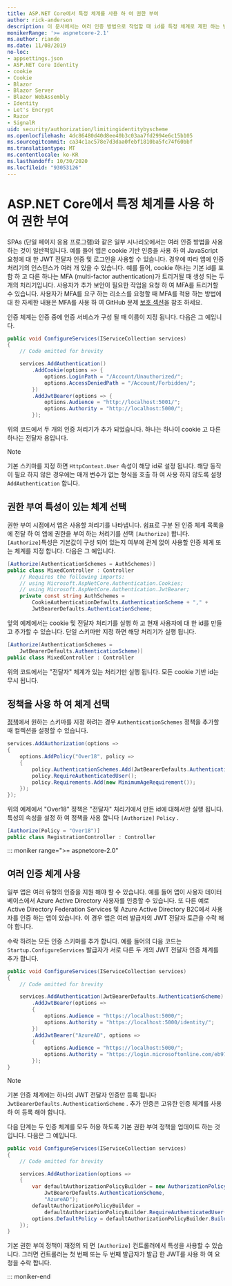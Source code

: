 ```yaml
---
title: ASP.NET Core에서 특정 체계를 사용 하 여 권한 부여
author: rick-anderson
description: 이 문서에서는 여러 인증 방법으로 작업할 때 id를 특정 체계로 제한 하는 방법을 설명 합니다.
monikerRange: '>= aspnetcore-2.1'
ms.author: riande
ms.date: 11/08/2019
no-loc:
- appsettings.json
- ASP.NET Core Identity
- cookie
- Cookie
- Blazor
- Blazor Server
- Blazor WebAssembly
- Identity
- Let's Encrypt
- Razor
- SignalR
uid: security/authorization/limitingidentitybyscheme
ms.openlocfilehash: 4dc86480d40d8ee40b3c03aa7fd2994e6c15b105
ms.sourcegitcommit: ca34c1ac578e7d3daa0febf1810ba5fc74f60bbf
ms.translationtype: MT
ms.contentlocale: ko-KR
ms.lasthandoff: 10/30/2020
ms.locfileid: "93053126"
---
```

# <a name="authorize-with-a-specific-scheme-in-aspnet-core"></a>ASP.NET Core에서 특정 체계를 사용 하 여 권한 부여

SPAs (단일 페이지 응용 프로그램)와 같은 일부 시나리오에서는 여러 인증 방법을 사용 하는 것이 일반적입니다. 예를 들어 앱은 cookie 기반 인증을 사용 하 여 JavaScript 요청에 대 한 JWT 전달자 인증 및 로그인을 사용할 수 있습니다. 경우에 따라 앱에 인증 처리기의 인스턴스가 여러 개 있을 수 있습니다. 예를 들어, cookie 하나는 기본 id를 포함 하 고 다른 하나는 MFA (multi-factor authentication)가 트리거될 때 생성 되는 두 개의 처리기입니다. 사용자가 추가 보안이 필요한 작업을 요청 하 여 MFA를 트리거할 수 있습니다. 사용자가 MFA를 요구 하는 리소스를 요청할 때 MFA를 적용 하는 방법에 대 한 자세한 내용은 MFA를 사용 하 여 GitHub 문제 [보호 섹션](https://github.com/dotnet/AspNetCore.Docs/issues/15791#issuecomment-580464195)을 참조 하세요.

인증 체계는 인증 중에 인증 서비스가 구성 될 때 이름이 지정 됩니다. 다음은 그 예입니다.

```csharp
public void ConfigureServices(IServiceCollection services)
{
    // Code omitted for brevity

    services.AddAuthentication()
        .AddCookie(options => {
            options.LoginPath = "/Account/Unauthorized/";
            options.AccessDeniedPath = "/Account/Forbidden/";
        })
        .AddJwtBearer(options => {
            options.Audience = "http://localhost:5001/";
            options.Authority = "http://localhost:5000/";
        });
```

위의 코드에서 두 개의 인증 처리기가 추가 되었습니다. 하나는 하나이 cookie 고 다른 하나는 전달자 용입니다.

>[!NOTE]
>기본 스키마를 지정 하면 `HttpContext.User` 속성이 해당 id로 설정 됩니다. 해당 동작이 필요 하지 않은 경우에는 매개 변수가 없는 형식을 호출 하 여 사용 하지 않도록 설정 `AddAuthentication` 합니다.

## <a name="selecting-the-scheme-with-the-authorize-attribute"></a>권한 부여 특성이 있는 체계 선택

권한 부여 시점에서 앱은 사용할 처리기를 나타냅니다. 쉼표로 구분 된 인증 체계 목록을에 전달 하 여 앱에 권한을 부여 하는 처리기를 선택 `[Authorize]` 합니다. `[Authorize]`특성은 기본값이 구성 되어 있는지 여부에 관계 없이 사용할 인증 체계 또는 체계를 지정 합니다. 다음은 그 예입니다.

```csharp
[Authorize(AuthenticationSchemes = AuthSchemes)]
public class MixedController : Controller
    // Requires the following imports:
    // using Microsoft.AspNetCore.Authentication.Cookies;
    // using Microsoft.AspNetCore.Authentication.JwtBearer;
    private const string AuthSchemes =
        CookieAuthenticationDefaults.AuthenticationScheme + "," +
        JwtBearerDefaults.AuthenticationScheme;
```

앞의 예제에서는 cookie 및 전달자 처리기를 실행 하 고 현재 사용자에 대 한 id를 만들고 추가할 수 있습니다. 단일 스키마만 지정 하면 해당 처리기가 실행 됩니다.

```csharp
[Authorize(AuthenticationSchemes = 
    JwtBearerDefaults.AuthenticationScheme)]
public class MixedController : Controller
```

위의 코드에서는 "전달자" 체계가 있는 처리기만 실행 됩니다. 모든 cookie 기반 id는 무시 됩니다.

## <a name="selecting-the-scheme-with-policies"></a>정책을 사용 하 여 체계 선택

[정책](xref:security/authorization/policies)에서 원하는 스키마를 지정 하려는 경우 `AuthenticationSchemes` 정책을 추가할 때 컬렉션을 설정할 수 있습니다.

```csharp
services.AddAuthorization(options =>
{
    options.AddPolicy("Over18", policy =>
    {
        policy.AuthenticationSchemes.Add(JwtBearerDefaults.AuthenticationScheme);
        policy.RequireAuthenticatedUser();
        policy.Requirements.Add(new MinimumAgeRequirement());
    });
});
```

위의 예제에서 "Over18" 정책은 "전달자" 처리기에서 만든 id에 대해서만 실행 됩니다. 특성의 속성을 설정 하 여 정책을 사용 합니다 `[Authorize]` `Policy` .

```csharp
[Authorize(Policy = "Over18")]
public class RegistrationController : Controller
```

::: moniker range=">= aspnetcore-2.0"

## <a name="use-multiple-authentication-schemes"></a>여러 인증 체계 사용

일부 앱은 여러 유형의 인증을 지원 해야 할 수 있습니다. 예를 들어 앱이 사용자 데이터베이스에서 Azure Active Directory 사용자를 인증할 수 있습니다. 또 다른 예로 Active Directory Federation Services 및 Azure Active Directory B2C에서 사용자를 인증 하는 앱이 있습니다. 이 경우 앱은 여러 발급자의 JWT 전달자 토큰을 수락 해야 합니다.

수락 하려는 모든 인증 스키마를 추가 합니다. 예를 들어의 다음 코드는 `Startup.ConfigureServices` 발급자가 서로 다른 두 개의 JWT 전달자 인증 체계를 추가 합니다.

```csharp
public void ConfigureServices(IServiceCollection services)
{
    // Code omitted for brevity

    services.AddAuthentication(JwtBearerDefaults.AuthenticationScheme)
        .AddJwtBearer(options =>
        {
            options.Audience = "https://localhost:5000/";
            options.Authority = "https://localhost:5000/identity/";
        })
        .AddJwtBearer("AzureAD", options =>
        {
            options.Audience = "https://localhost:5000/";
            options.Authority = "https://login.microsoftonline.com/eb971100-6f99-4bdc-8611-1bc8edd7f436/";
        });
}
```

> [!NOTE]
> 기본 인증 체계에는 하나의 JWT 전달자 인증만 등록 됩니다 `JwtBearerDefaults.AuthenticationScheme` . 추가 인증은 고유한 인증 체계를 사용 하 여 등록 해야 합니다.

다음 단계는 두 인증 체계를 모두 허용 하도록 기본 권한 부여 정책을 업데이트 하는 것입니다. 다음은 그 예입니다.

```csharp
public void ConfigureServices(IServiceCollection services)
{
    // Code omitted for brevity

    services.AddAuthorization(options =>
    {
        var defaultAuthorizationPolicyBuilder = new AuthorizationPolicyBuilder(
            JwtBearerDefaults.AuthenticationScheme,
            "AzureAD");
        defaultAuthorizationPolicyBuilder = 
            defaultAuthorizationPolicyBuilder.RequireAuthenticatedUser();
        options.DefaultPolicy = defaultAuthorizationPolicyBuilder.Build();
    });
}
```

기본 권한 부여 정책이 재정의 되 면 `[Authorize]` 컨트롤러에서 특성을 사용할 수 있습니다. 그러면 컨트롤러는 첫 번째 또는 두 번째 발급자가 발급 한 JWT를 사용 하 여 요청을 수락 합니다.

::: moniker-end
